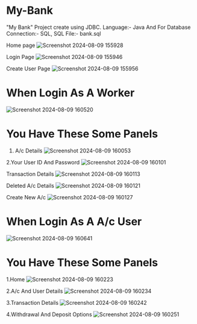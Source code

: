 # My-Bank
"My Bank" Project create using JDBC. Language:- Java And For Database Connection:- SQL, SQL File:- bank.sql

Home page
![Screenshot 2024-08-09 155928](https://github.com/user-attachments/assets/7c9c9943-21ed-48b3-9860-a41133e5a28e)

Login Page
![Screenshot 2024-08-09 155946](https://github.com/user-attachments/assets/c1306e75-765d-4269-bcae-9248c8e7c2c8)

Create User Page
![Screenshot 2024-08-09 155956](https://github.com/user-attachments/assets/be6c9c15-f76d-439b-a706-01b4a69deca4)

# When Login As A Worker
![Screenshot 2024-08-09 160520](https://github.com/user-attachments/assets/721ac209-7a59-4780-ab4c-248877e0fcb9)

# You Have These Some Panels
1. A/c Details
![Screenshot 2024-08-09 160053](https://github.com/user-attachments/assets/d1fefcd2-e9a5-4e6d-bf68-3efa51c020ef)

2.Your User ID And Password
![Screenshot 2024-08-09 160101](https://github.com/user-attachments/assets/88b9bf64-1897-4655-a120-9f5062eace9a)

Transaction Details 
![Screenshot 2024-08-09 160113](https://github.com/user-attachments/assets/5a8f2771-b781-489d-9e35-2b2e90996f73)

Deleted A/c Details
![Screenshot 2024-08-09 160121](https://github.com/user-attachments/assets/61bd7541-9f29-4851-a803-6a6fa77bad72)

Create New A/c
![Screenshot 2024-08-09 160127](https://github.com/user-attachments/assets/46a43e82-bb57-421f-8bf7-3e73a2f0c140)

# When Login As A A/c User
![Screenshot 2024-08-09 160641](https://github.com/user-attachments/assets/b5ac48a8-47fe-4fa7-a535-c6ab654b4c8f)

# You Have These Some Panels
1.Home
![Screenshot 2024-08-09 160223](https://github.com/user-attachments/assets/e2271766-cb27-4bb0-90fe-8eeaf8f0e514)

2.A/c And User Details
![Screenshot 2024-08-09 160234](https://github.com/user-attachments/assets/a1dc2be6-aa4c-4b7f-9837-3a0f44f59b99)

3.Transaction Details
![Screenshot 2024-08-09 160242](https://github.com/user-attachments/assets/b1ffaedf-a754-4bc4-b7a2-ec1adc889e3d)

4.Withdrawal And Deposit Options
![Screenshot 2024-08-09 160251](https://github.com/user-attachments/assets/599fd387-6ea5-4e38-997f-cb5301542d9c)


 
